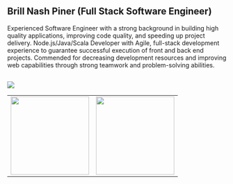 ## Brill Nash Piner (Full Stack Software Engineer)
Experienced Software Engineer with a strong background in building high quality applications,
improving code quality, and speeding up project delivery. Node.js/Java/Scala Developer with Agile,
full-stack development experience to guarantee successful execution of front and back end projects.
Commended for decreasing development resources and improving web capabilities through strong
teamwork and problem-solving abilities.

##
![](https://komarev.com/ghpvc/?username=BrillNash)

<section>
  <table border="0">
    <tr>
      <td>
         <img src="https://github-readme-stats.vercel.app/api?username=BrillNash&theme=vue-dark&show_icons=true&hide_border=true&count_private=true" height="180"/>
      </td>
      <td>
         <img src="https://github-readme-stats.vercel.app/api/top-langs/?username=BrillNash&theme=vue-dark&show_icons=true&hide_border=true&layout=compact" height="180"/>
      </td>
  </table>
</section>
<!--
**BrillNash/BrillNash** is a ✨ _special_ ✨ repository because its `README.md` (this file) appears on your GitHub profile.

Here are some ideas to get you started:

- 🔭 I’m currently working on ...
- 🌱 I’m currently learning ...
- 👯 I’m looking to collaborate on ...
- 🤔 I’m looking for help with ...
- 💬 Ask me about ...
- 📫 How to reach me: ...
- 😄 Pronouns: ...
- ⚡ Fun fact: ...
-->
